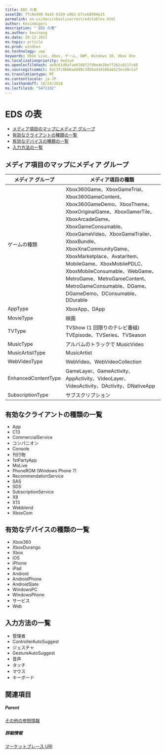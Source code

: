 ```yaml
---
title: EDS の表
assetID: 7fc0e498-9a45-61b9-a9b2-b7ceb8994e25
permalink: en-us/docs/xboxlive/rest/edstables.html
author: KevinAsgari
description: " EDS の表"
ms.author: kevinasg
ms.date: 20-12-2017
ms.topic: article
ms.prod: windows
ms.technology: uwp
keywords: Xbox Live, Xbox, ゲーム, UWP, Windows 10, Xbox One
ms.localizationpriority: medium
ms.openlocfilehash: ae8c61d8afae6788f2f99e4e2beff262c011fc60
ms.sourcegitcommit: 82c3fc0b06ad490c3456ad18180a6b23ecd9c1a7
ms.translationtype: MT
ms.contentlocale: ja-JP
ms.lasthandoff: 10/24/2018
ms.locfileid: "5471192"
---
```

# <a name="eds-tables"></a>EDS の表

  * [メディア項目のマップにメディア グループ](#ID4EQ)
  * [有効なクライアントの種類の一覧](#ID4EFD)
  * [有効なデバイスの種類の一覧](#ID4EPE)
  * [入力方法の一覧](#ID4ERF)

<a id="ID4EQ"></a>


## <a name="media-group-to-media-item-map"></a>メディア項目のマップにメディア グループ

| メディア グループ| メディア項目の種類| 
| --- | --- |
| ゲームの種類| Xbox360Game、XboxGameTrial、Xbox360GameContent、Xbox360GameDemo、XboxTheme、XboxOriginalGame、XboxGamerTile、XboxArcadeGame、XboxGameConsumable、XboxGameVideo、XboxGameTrailer、XboxBundle、XboxXnaCommunityGame、XboxMarketplace、AvatarItem、MobileGame、XboxMobilePDLC、XboxMobileConsumable、WebGame、MetroGame、MetroGameContent、MetroGameConsumable、DGame、DGameDemo、DConsumable、DDurable|
| AppType| XboxApp、DApp|
| MovieType| 映画|
| TVType| TVShow (1 回限りのテレビ番組) TVEpisode、TVSeries、TVSeason|
| MusicType| アルバムのトラックで MusicVideo|
| MusicArtistType| MusicArtist|
| WebVideoType| WebVideo、WebVideoCollection|
| EnhancedContentType| GameLayer、GameActivity、AppActivity、VideoLayer、VideoActivity、DActivity、DNativeApp|
| SubscriptionType| サブスクリプション|

<a id="ID4EFD"></a>


## <a name="valid-client-type-list"></a>有効なクライアントの種類の一覧

   * App
   * C13
   * CommercialService
   * コンパニオン
   * Console
   * 刊行物
   * 1stPartyApp
   * MoLive
   * PhoneROM (Windows Phone 7)
   * RecommendationService
   * SAS
   * SDS
   * SubscriptionService
   * X8
   * X13
   * Webblend
   * XboxCom

<a id="ID4EPE"></a>


## <a name="valid-device-type-list"></a>有効なデバイスの種類の一覧

   * Xbox360
   * XboxDurango
   * Xbox
   * iOS
   * iPhone
   * iPad
   * Android
   * AndroidPhone
   * AndroidSlate
   * WindowsPC
   * WindowsPhone
   * サービス
   * Web

<a id="ID4ERF"></a>


## <a name="input-method-list"></a>入力方法の一覧

   * 管理者
   * ControllerAutoSuggest
   * ジェスチャ
   * GestureAutoSuggest
   * 音声
   * タッチ
   * マウス
   * キーボード

<a id="ID4EJG"></a>


## <a name="see-also"></a>関連項目

<a id="ID4ELG"></a>


##### <a name="parent"></a>Parent  

[その他の参照情報](atoc-xboxlivews-reference-additional.md)


<a id="ID4EXG"></a>


##### <a name="further-information"></a>詳細情報

[マーケットプレース URI](../uri/marketplace/atoc-reference-marketplace.md)
